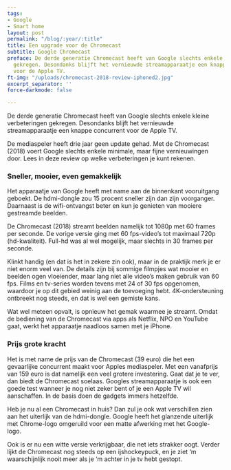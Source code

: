 ```yaml
---
tags:
- Google
- Smart home
layout: post
permalink: "/blog/:year/:title"
title: Een upgrade voor de Chromecast
subtitle: Google Chromecast
preface: De derde generatie Chromecast heeft van Google slechts enkele kleine verbeteringen
  gekregen. Desondanks blijft het vernieuwde streamapparaatje een knappe concurrent
  voor de Apple TV.
ft-img: "/uploads/chromecast-2018-review-iphoned2.jpg"
excerpt_separator: ''
force-darkmode: false

---
```

De derde generatie Chromecast heeft van Google slechts enkele kleine verbeteringen gekregen. Desondanks blijft het vernieuwde streamapparaatje een knappe concurrent voor de Apple TV.  
  
De mediaspeler heeft drie jaar geen update gehad. Met de Chromecast (2018) voert Google slechts enkele minimale, maar fijne vernieuwingen door. Lees in deze review op welke verbeteringen je kunt rekenen.

### Sneller, mooier, even gemakkelijk

Het apparaatje van Google heeft met name aan de binnenkant vooruitgang geboekt. De hdmi-dongle zou 15 procent sneller zijn dan zijn voorganger. Daarnaast is de wifi-ontvangst beter en kun je genieten van mooiere gestreamde beelden.

De Chromecast (2018) streamt beelden namelijk tot 1080p met 60 frames per seconde. De vorige versie ging met 60 fps-video’s tot maximaal 720p (hd-kwaliteit). Full-hd was al wel mogelijk, maar slechts in 30 frames per seconde.

Klinkt handig (en dat is het in zekere zin ook), maar in de praktijk merk je er niet enorm veel van. De details zijn bij sommige filmpjes wat mooier en beelden ogen vloeiender, maar lang niet alle video’s maken gebruik van 60 fps. Films en tv-series worden tevens met 24 of 30 fps opgenomen, waardoor je op dit gebied weinig aan de toevoeging hebt. 4K-ondersteuning ontbreekt nog steeds, en dat is wel een gemiste kans.

Wat wel meteen opvalt, is opnieuw het gemak waarmee je streamt. Omdat de bediening van de Chromecast via apps als Netflix, NPO en YouTube gaat, werkt het apparaatje naadloos samen met je iPhone.

### Prijs grote kracht

Het is met name de prijs van de Chromecast (39 euro) die het een gevaarlijke concurrent maakt voor Apples mediaspeler. Met een vanafprijs van 159 euro is dat namelijk een veel grotere investering. Gaat dat je te ver, dan biedt de Chromecast soelaas. Googles streamapparaatje is ook een goede test wanneer je nog niet zeker bent of je een Apple TV wil aanschaffen. In de basis doen de gadgets immers hetzelfde.

Heb je nu al een Chromecast in huis? Dan zul je ook wat verschillen zien aan het uiterlijk van de hdmi-dongle. Google heeft het glanzende uiterlijk met Chrome-logo omgeruild voor een matte afwerking met het Google-logo.

Ook is er nu een witte versie verkrijgbaar, die net iets strakker oogt. Verder lijkt de Chromecast nog steeds op een ijshockeypuck, en je ziet ‘m waarschijnlijk nooit meer als je ‘m achter in je tv hebt gestopt.